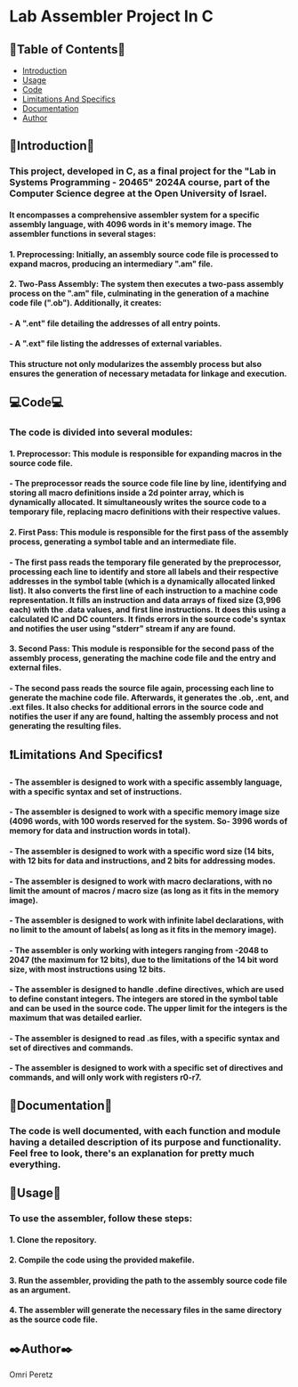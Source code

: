 # Lab Assembler Project In C
## 📃Table of Contents📃
- [Introduction](#Introduction)
- [Usage](#Usage)
- [Code](#Code)
- [Limitations And Specifics](#Limitations-And-Specifics)
- [Documentation](#Documentation)
- [Author](#Author)
## 🏢Introduction🏢
### This project, developed in C, as a final project for the "Lab in Systems Programming - 20465" 2024A course, part of the Computer Science degree at the Open University of Israel.
#### It encompasses a comprehensive assembler system for a specific assembly language, with 4096 words in it's memory image. The assembler functions in several stages:
#### 1. Preprocessing: Initially, an assembly source code file is processed to expand macros, producing an intermediary ".am" file.
#### 2. Two-Pass Assembly: The system then executes a two-pass assembly process on the ".am" file, culminating in the generation of a machine code file (".ob"). Additionally, it creates:
#### - A ".ent" file detailing the addresses of all entry points.
#### - A ".ext" file listing the addresses of external variables.
#### This structure not only modularizes the assembly process but also ensures the generation of necessary metadata for linkage and execution.
## 💻Code💻
### The code is divided into several modules:
#### 1. Preprocessor: This module is responsible for expanding macros in the source code file.
#### - The preprocessor reads the source code file line by line, identifying and storing all macro definitions inside a 2d pointer array, which is dynamically allocated. It simultaneously writes the source code to a temporary file, replacing macro definitions with their respective values.
#### 2. First Pass: This module is responsible for the first pass of the assembly process, generating a symbol table and an intermediate file.
#### - The first pass reads the temporary file generated by the preprocessor, processing each line to identify and store all labels and their respective addresses in the symbol table (which is a dynamically allocated linked list). It also converts the first line of each instruction to a machine code representation. It fills an instruction and data arrays of fixed size (3,996 each) with the .data values, and first line instructions. It does this using a calculated IC and DC counters. It finds errors in the source code's syntax and notifies the user using "stderr" stream if any are found. 
#### 3. Second Pass: This module is responsible for the second pass of the assembly process, generating the machine code file and the entry and external files.
#### - The second pass reads the source file again, processing each line to generate the machine code file. Afterwards, it generates the .ob, .ent, and .ext files. It also checks for additional errors in the source code and notifies the user if any are found, halting the assembly process and not generating the resulting files.
## ❗Limitations And Specifics❗
#### - The assembler is designed to work with a specific assembly language, with a specific syntax and set of instructions.
#### - The assembler is designed to work with a specific memory image size (4096 words, with 100 words reserved for the system. So- 3996 words of memory for data and instruction words in total).
#### - The assembler is designed to work with a specific word size (14 bits, with 12 bits for data and instructions, and 2 bits for addressing modes.
#### - The assembler is designed to work with macro declarations, with no limit the amount of macros / macro size (as long as it fits in the memory image).
#### - The assembler is designed to work with infinite label declarations, with no limit to the amount of labels( as long as it fits in the memory image).
#### - The assembler is only working with integers ranging from -2048 to 2047 (the maximum for 12 bits), due to the limitations of the 14 bit word size, with most instructions using 12 bits.
#### - The assembler is designed to handle .define directives, which are used to define constant integers. The integers are stored in the symbol table and can be used in the source code. The upper limit for the integers is the maximum that was detailed earlier.
#### - The assembler is designed to read .as files, with a specific syntax and set of directives and commands.
#### - The assembler is designed to work with a specific set of directives and commands, and will only work with registers r0-r7.
## 📜Documentation📜
### The code is well documented, with each function and module having a detailed description of its purpose and functionality. Feel free to look, there's an explanation for pretty much everything.
## 🔧Usage🔧
### To use the assembler, follow these steps:
#### 1. Clone the repository.
#### 2. Compile the code using the provided makefile.
#### 3. Run the assembler, providing the path to the assembly source code file as an argument.
#### 4. The assembler will generate the necessary files in the same directory as the source code file.

## ✒️Author✒️
Omri Peretz
```c
```